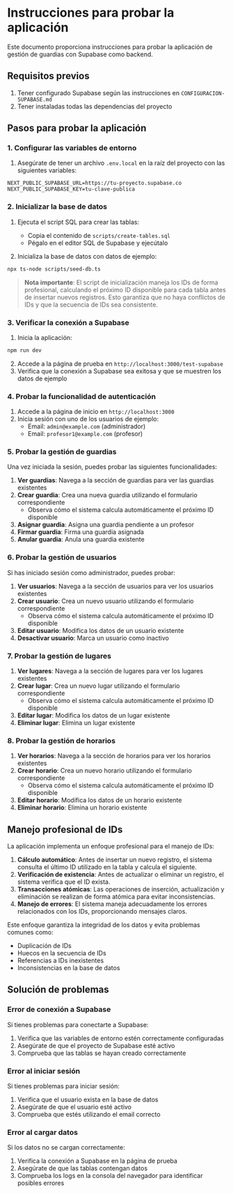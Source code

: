 # Instrucciones para probar la aplicación

Este documento proporciona instrucciones para probar la aplicación de gestión de guardias con Supabase como backend.

## Requisitos previos

1. Tener configurado Supabase según las instrucciones en `CONFIGURACION-SUPABASE.md`
2. Tener instaladas todas las dependencias del proyecto

## Pasos para probar la aplicación

### 1. Configurar las variables de entorno

1. Asegúrate de tener un archivo `.env.local` en la raíz del proyecto con las siguientes variables:

```
NEXT_PUBLIC_SUPABASE_URL=https://tu-proyecto.supabase.co
NEXT_PUBLIC_SUPABASE_KEY=tu-clave-publica
```

### 2. Inicializar la base de datos

1. Ejecuta el script SQL para crear las tablas:
   - Copia el contenido de `scripts/create-tables.sql`
   - Pégalo en el editor SQL de Supabase y ejecútalo

2. Inicializa la base de datos con datos de ejemplo:

```bash
npx ts-node scripts/seed-db.ts
```

> **Nota importante**: El script de inicialización maneja los IDs de forma profesional, calculando el próximo ID disponible para cada tabla antes de insertar nuevos registros. Esto garantiza que no haya conflictos de IDs y que la secuencia de IDs sea consistente.

### 3. Verificar la conexión a Supabase

1. Inicia la aplicación:

```bash
npm run dev
```

2. Accede a la página de prueba en `http://localhost:3000/test-supabase`
3. Verifica que la conexión a Supabase sea exitosa y que se muestren los datos de ejemplo

### 4. Probar la funcionalidad de autenticación

1. Accede a la página de inicio en `http://localhost:3000`
2. Inicia sesión con uno de los usuarios de ejemplo:
   - Email: `admin@example.com` (administrador)
   - Email: `profesor1@example.com` (profesor)

### 5. Probar la gestión de guardias

Una vez iniciada la sesión, puedes probar las siguientes funcionalidades:

1. **Ver guardias**: Navega a la sección de guardias para ver las guardias existentes
2. **Crear guardia**: Crea una nueva guardia utilizando el formulario correspondiente
   - Observa cómo el sistema calcula automáticamente el próximo ID disponible
3. **Asignar guardia**: Asigna una guardia pendiente a un profesor
4. **Firmar guardia**: Firma una guardia asignada
5. **Anular guardia**: Anula una guardia existente

### 6. Probar la gestión de usuarios

Si has iniciado sesión como administrador, puedes probar:

1. **Ver usuarios**: Navega a la sección de usuarios para ver los usuarios existentes
2. **Crear usuario**: Crea un nuevo usuario utilizando el formulario correspondiente
   - Observa cómo el sistema calcula automáticamente el próximo ID disponible
3. **Editar usuario**: Modifica los datos de un usuario existente
4. **Desactivar usuario**: Marca un usuario como inactivo

### 7. Probar la gestión de lugares

1. **Ver lugares**: Navega a la sección de lugares para ver los lugares existentes
2. **Crear lugar**: Crea un nuevo lugar utilizando el formulario correspondiente
   - Observa cómo el sistema calcula automáticamente el próximo ID disponible
3. **Editar lugar**: Modifica los datos de un lugar existente
4. **Eliminar lugar**: Elimina un lugar existente

### 8. Probar la gestión de horarios

1. **Ver horarios**: Navega a la sección de horarios para ver los horarios existentes
2. **Crear horario**: Crea un nuevo horario utilizando el formulario correspondiente
   - Observa cómo el sistema calcula automáticamente el próximo ID disponible
3. **Editar horario**: Modifica los datos de un horario existente
4. **Eliminar horario**: Elimina un horario existente

## Manejo profesional de IDs

La aplicación implementa un enfoque profesional para el manejo de IDs:

1. **Cálculo automático**: Antes de insertar un nuevo registro, el sistema consulta el último ID utilizado en la tabla y calcula el siguiente.
2. **Verificación de existencia**: Antes de actualizar o eliminar un registro, el sistema verifica que el ID exista.
3. **Transacciones atómicas**: Las operaciones de inserción, actualización y eliminación se realizan de forma atómica para evitar inconsistencias.
4. **Manejo de errores**: El sistema maneja adecuadamente los errores relacionados con los IDs, proporcionando mensajes claros.

Este enfoque garantiza la integridad de los datos y evita problemas comunes como:
- Duplicación de IDs
- Huecos en la secuencia de IDs
- Referencias a IDs inexistentes
- Inconsistencias en la base de datos

## Solución de problemas

### Error de conexión a Supabase

Si tienes problemas para conectarte a Supabase:

1. Verifica que las variables de entorno estén correctamente configuradas
2. Asegúrate de que el proyecto de Supabase esté activo
3. Comprueba que las tablas se hayan creado correctamente

### Error al iniciar sesión

Si tienes problemas para iniciar sesión:

1. Verifica que el usuario exista en la base de datos
2. Asegúrate de que el usuario esté activo
3. Comprueba que estés utilizando el email correcto

### Error al cargar datos

Si los datos no se cargan correctamente:

1. Verifica la conexión a Supabase en la página de prueba
2. Asegúrate de que las tablas contengan datos
3. Comprueba los logs en la consola del navegador para identificar posibles errores 